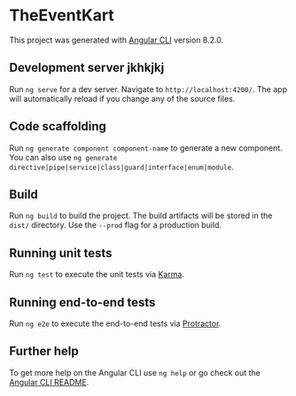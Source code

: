 # TheEventKart

This project was generated with [Angular CLI](https://github.com/angular/angular-cli) version 8.2.0.

## Development server jkhkjkj

Run `ng serve` for a dev server. Navigate to `http://localhost:4200/`. The app will automatically reload if you change any of the source files.

## Code scaffolding 

Run `ng generate component component-name` to generate a new component. You can also use `ng generate directive|pipe|service|class|guard|interface|enum|module`.

## Build

Run `ng build` to build the project. The build artifacts will be stored in the `dist/` directory. Use the `--prod` flag for a production build.

## Running unit tests

Run `ng test` to execute the unit tests via [Karma](https://karma-runner.github.io).

## Running end-to-end tests

Run `ng e2e` to execute the end-to-end tests via [Protractor](http://www.protractortest.org/).

## Further help

To get more help on the Angular CLI use `ng help` or go check out the [Angular CLI README](https://github.com/angular/angular-cli/blob/master/README.md).
